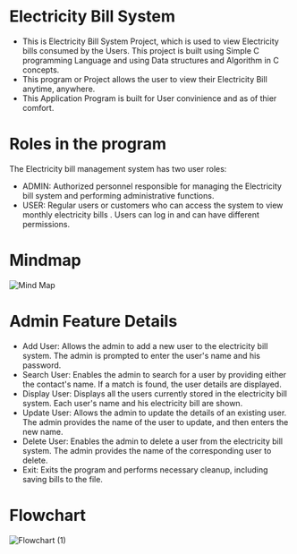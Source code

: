 # Electricity Bill System
- This is Electricity Bill System Project, which is used to view Electricity bills consumed by the Users. This project is built using Simple C programming Language and using Data structures and Algorithm in C concepts.
- This program or Project allows the user to view their Electricity Bill anytime, anywhere.
- This Application Program is built for User convinience and as of thier comfort.

# Roles in the program
The Electricity bill management system has two user roles:

- ADMIN: Authorized personnel responsible for managing the Electricity bill system and performing administrative functions.
- USER: Regular users or customers who can access the system to view monthly electricity bills . Users can log in and can have different permissions.

# Mindmap
![Mind Map](https://github.com/Abhilash1306/newrepos/assets/120955802/4f0d54c6-16f9-4bae-938f-771670197387)

# Admin Feature Details
- Add User: Allows the admin to add a new user to the electricity bill system. The admin is prompted to enter the user's name and his password.
- Search User: Enables the admin to search for a user by providing either the contact's name. If a match is found, the user details are displayed.
- Display User: Displays all the users currently stored in the electricity bill system. Each user's name and his electricity bill are shown.
- Update User: Allows the admin to update the details of an existing user. The admin provides the name of the user to update, and then enters the new name.
- Delete User: Enables the admin to delete a user from the electricity bill system. The admin provides the name of the corresponding user to delete.
- Exit: Exits the program and performs necessary cleanup, including saving bills to the file.
# Flowchart
![Flowchart (1)](https://github.com/Abhilash1306/newrepos/assets/120955802/5eab87a2-5727-4e5c-8e5a-3f2c0fe9d405)
